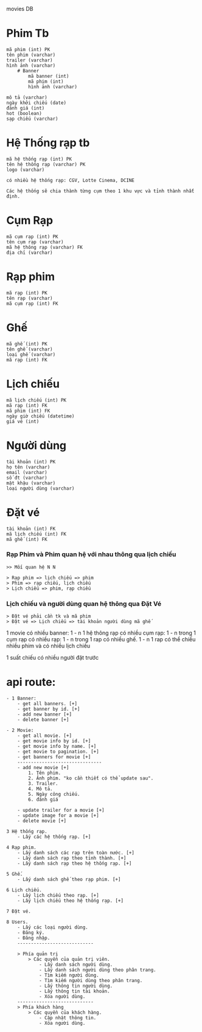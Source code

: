 movies DB

# Phim Tb

    mã phim (int) PK
    tên phim (varchar)
    trailer (varchar)
    hình ảnh (varchar)
        # Banner
            mã banner (int)
            mã phim (int)
            hình ảnh (varchar)

    mô tả (varchar)
    ngày khởi chiếu (date)
    đánh giá (int)
    hot (boolean)
    sạp chiếu (varchar)

# Hệ Thống rạp tb

    mã hệ thống rạp (int) PK
    tên hệ thống rạp (varchar) PK
    logo (varchar)

    có nhiều hệ thống rạp: CGV, Lotte Cinema, DCINE

    Các hệ thống sẽ chia thành từng cụm theo 1 khu vực và tỉnh thành nhất định.

# Cụm Rạp

    mã cụm rạp (int) PK
    tên cụm rạp (varchar)
    mã hệ thông rạp (varchar) FK
    địa chỉ (varchar)

# Rạp phim

    mã rạp (int) PK
    tên rạp (varchar)
    mã cụm rạp (int) FK

# Ghế

    mã ghế (int) PK
    tên ghế (varchar)
    loại ghế (varchar)
    mã rạp (int) FK

# Lịch chiếu

    mã lịch chiếu (int) PK
    mã rạp (int) FK
    mã phim (int) FK
    ngày giờ chiếu (datetime)
    giá vé (int)

# Người dùng

    tài khoản (int) PK
    họ tên (varchar)
    email (varchar)
    số đt (varchar)
    mật khậu (varchar)
    loại người dùng (varchar)

# Đặt vé

    tài khoản (int) FK
    mã lịch chiếu (int) FK
    mã ghế (int) FK

### Rạp Phim và Phim quan hệ với nhau thông qua lịch chiếu

    >> Mối quan hệ N N

    > Rạp phim => lịch chiếu => phim
    > Phim => rạp chiếu, lịch chiếu
    > Lịch chiếu => phim, rạp chiếu

### Lịch chiếu và người dùng quan hệ thông qua Đặt Vé

    > Đặt vé phải cần tk và mã phim
    > Đặt vé => Lịch chiếu => tài khoản người dùng mã ghế

<!-- tạo các mối quan hệ cho các table -->

1 movie có nhiều banner: 1 - n
1 hệ thông rạp có nhiều cụm rạp: 1 - n
trong 1 cụm rạp có nhiều rạp: 1 - n
trong 1 rap có nhiều ghế. 1 - n
1 rap có thể chiếu nhiều phim và có nhiều lịch chiếu

1 suất chiếu có nhiều người đặt trước

# api route:

    - 1 Banner:
        - get all banners. [+]
        - get banner by id. [+]
        - add new banner [+]
        - delete banner [+]

    - 2 Movie:
        - get all movie. [+]
        - get movie info by id. [+]
        - get movie info by name. [+]
        - get movie to pagination. [+]
        - get banners for movie [+]
        -------------------------------
        - add new movie [+]
            1. Tên phim.
            2. Ảnh phim. "ko cần thiết có thể update sau".
            3. Trailer.
            4. Mô tả.
            5. Ngày công chiếu.
            6. đánh giá

        - update trailer for a movie [+]
        - update image for a movie [+]
        - delete movie [+]

    3 Hệ thống rạp.
        - Lấy các hệ thống rạp. [+]

    4 Rạp phim.
        - Lấy danh sách các rạp trên toàn nước. [+]
        - Lấy danh sách rạp theo tỉnh thành. [+]
        - Lấy danh sách rạp theo hệ thống rạp. [+]

    5 Ghế.
        - Lấy danh sách ghế theo rạp phim. [+]

    6 Lịch chiếu.
        - Lấy lịch chiếu theo rạp. [+]
        - Lấy lịch chiếu theo hệ thống rạp. [+]

    7 Đặt vé.

    8 Users.
        - Lấy các loại người dùng.
        - Đăng ký.
        - Đăng nhập.
        ----------------------------

        > Phía quản trị
            > Các quyền của quản trị viên.
                - Lấy danh sách người dùng.
                - Lấy danh sách người dùng theo phân trang.
                - Tìm kiếm người dùng.
                - Tìm kiếm người dùng theo phân trang.
                - Lấy thông tin người dùng.
                - Lấy thông tin tài khoản.
                - Xóa người dùng.
        ----------------------------
        > Phía khách hàng
            > Các quyền của khách hàng.
                - Cập nhật thông tin.
                - Xóa người dùng.
